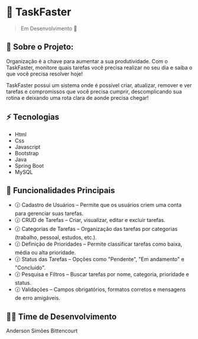 # 🚀 TaskFaster

> Em Desenvolvimento 🚧

## 📖 Sobre o Projeto:
<p>Organização é a chave para aumentar a sua produtividade. Com o TaskFaster, monitore quais tarefas você precisa realizar no seu dia e saiba o que você precisa resolver hoje!</p>
<p>TaskFaster possui um sistema onde é possível criar, atualizar, remover e ver tarefas e compromissos que você precisa cumprir, descomplicando sua rotina e deixando uma rota clara de aonde precisa chegar!</p>

## ⚡ Tecnologias
- Html
- Css
- Javascript
- Bootstrap
- Java
- Spring Boot
- MySQL
  
## 📝 Funcionalidades Principais
- 🕜 Cadastro de Usuários – Permite que os usuários criem uma conta para gerenciar suas tarefas.
- 🕜 CRUD de Tarefas – Criar, visualizar, editar e excluir tarefas.
- 🕜 Categorias de Tarefas – Organização das tarefas por categorias (trabalho, pessoal, estudos, etc.).
- 🕜 Definição de Prioridades – Permite classificar tarefas como baixa, média ou alta prioridade.
- 🕜 Status das Tarefas – Opções como "Pendente", "Em andamento" e "Concluído".
- 🕜 Pesquisa e Filtros – Buscar tarefas por nome, categoria, prioridade e status.
- 🕜 Validações – Campos obrigatórios, formatos corretos e mensagens de erro amigáveis.

## 🙋‍♂️ Time de Desenvolvimento
Anderson Simões Bittencourt
